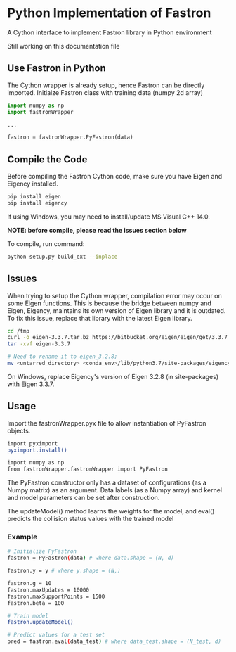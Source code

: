 # Python Implementation of Fastron

A Cython interface to implement Fastron library in Python environment

Still working on this documentation file

## Use Fastron in Python
The Cython wrapper is already setup, hence Fastron can be directly imported.
Initialze Fastron class with training data (numpy 2d array)

```python
import numpy as np
import fastronWrapper

...

fastron = fastronWrapper.PyFastron(data)
```

## Compile the Code

Before compiling the Fastron Cython code, make sure you have Eigen and Eigency installed.
```bash
pip install eigen
pip install eigency
```
If using Windows, you may need to install/update MS Visual C++ 14.0.
 
**NOTE: before compile, please read the issues section below**

To compile, run command:

```bash
python setup.py build_ext --inplace
```

## Issues
When trying to setup the Cython wrapper, compilation error may occur on some Eigen functions. This is because the bridge between numpy and Eigen, Eigency, maintains its own version of Eigen library and it is outdated. To fix this issue, replace that library with the latest Eigen library.

```bash
cd /tmp
curl -o eigen-3.3.7.tar.bz https://bitbucket.org/eigen/eigen/get/3.3.7.tar.bz2
tar -xvf eigen-3.3.7

# Need to rename it to eigen_3.2.8;
mv <untarred_directory> <conda_env>/lib/python3.7/site-packages/eigency/eigen_3.2.8
```

On Windows, replace Eigency's version of Eigen 3.2.8 (in site-packages) with Eigen 3.3.7.

## Usage
Import the fastronWrapper.pyx file to allow instantiation of PyFastron objects.
```bash
import pyximport
pyximport.install()

import numpy as np
from fastronWrapper.fastronWrapper import PyFastron
```

The PyFastron constructor only has a dataset of configurations (as a Numpy matrix) as an argument. Data labels (as a Numpy array) and kernel and model parameters can be set after construction.

The updateModel() method learns the weights for the model, and eval() predicts the collision status values with the trained model

### Example
```bash
# Initialize PyFastron
fastron = PyFastron(data) # where data.shape = (N, d)

fastron.y = y # where y.shape = (N,)

fastron.g = 10
fastron.maxUpdates = 10000
fastron.maxSupportPoints = 1500
fastron.beta = 100

# Train model
fastron.updateModel()

# Predict values for a test set
pred = fastron.eval(data_test) # where data_test.shape = (N_test, d) 
```
